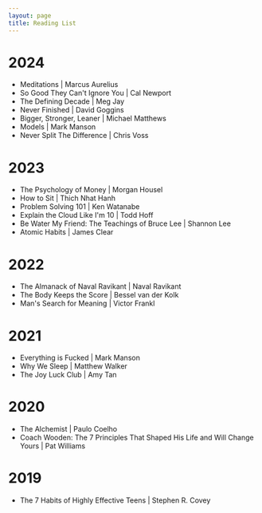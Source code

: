 ```yaml
---
layout: page
title: Reading List
---
```


# 2024
- Meditations \| Marcus Aurelius
- So Good They Can't Ignore You \| Cal Newport
- The Defining Decade \| Meg Jay
- Never Finished \| David Goggins
- Bigger, Stronger, Leaner \| Michael Matthews
- Models \| Mark Manson
- Never Split The Difference \| Chris Voss

# 2023
- The Psychology of Money \| Morgan Housel
- How to Sit \| Thich Nhat Hanh
- Problem Solving 101 \| Ken Watanabe
- Explain the Cloud Like I'm 10 \| Todd Hoff
- Be Water My Friend: The Teachings of Bruce Lee \| Shannon Lee
- Atomic Habits \| James Clear

# 2022
- The Almanack of Naval Ravikant \| Naval Ravikant
- The Body Keeps the Score \| Bessel van der Kolk
- Man's Search for Meaning \| Victor Frankl 

# 2021
- Everything is Fucked \| Mark Manson
- Why We Sleep \| Matthew Walker
- The Joy Luck Club \| Amy Tan

# 2020
- The Alchemist \| Paulo Coelho
- Coach Wooden: The 7 Principles That Shaped His Life and Will Change Yours \| Pat Williams

# 2019
- The 7 Habits of Highly Effective Teens \| Stephen R. Covey